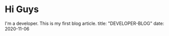 # Hi Guys
 I'm a developer. This is my first blog article.
  title: "DEVELOPER-BLOG"
  date: 2020-11-06
